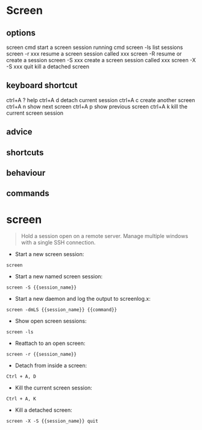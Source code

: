 # Screen

## options
screen cmd		          start a screen session running cmd
screen -ls		          list sessions
screen -r xxx	          resume a screen session called xxx
screen -R		          resume or create a session
screen -S xxx	          create a screen session called xxx
screen -X -S xxx quit     kill a detached screen

## keyboard shortcut
ctrl+A ?		help
ctrl+A d		detach current session
ctrl+A c		create another screen
ctrl+A n		show next screen
ctrl+A p		show previous screen
ctrl+A k        kill the current screen session

## advice

## shortcuts

## behaviour

## commands
 
# screen

> Hold a session open on a remote server. Manage multiple windows with a single SSH connection.

- Start a new screen session:

`screen`

- Start a new named screen session:

`screen -S {{session_name}}`

- Start a new daemon and log the output to screenlog.x:

`screen -dmLS {{session_name}} {{command}}`

- Show open screen sessions:

`screen -ls`

- Reattach to an open screen:

`screen -r {{session_name}}`

- Detach from inside a screen:

`Ctrl + A, D`

- Kill the current screen session:

`Ctrl + A, K`

- Kill a detached screen:

`screen -X -S {{session_name}} quit`
